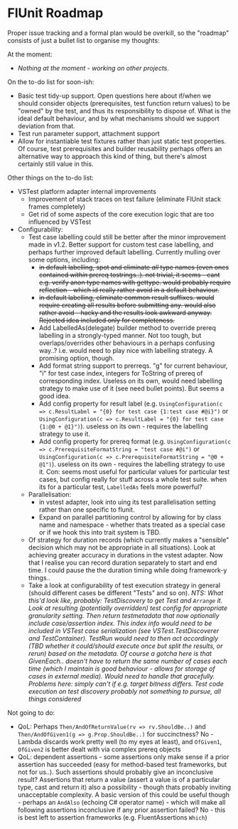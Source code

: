 ﻿# FlUnit Roadmap

Proper issue tracking and a formal plan would be overkill, so the "roadmap" consists of just a bullet list to organise my thoughts:

At the moment:

- *Nothing at the moment - working on other projects*.

On the to-do list for soon-ish:

- Basic test tidy-up support. Open questions here about if/when we should consider objects (prerequisites,
  test function return values) to be "owned" by the test, and thus its responsibility to dispose of. What
  is the ideal default behaviour, and by what mechanisms should we support deviation from that.
- Test run parameter support, attachment support
- Allow for instantiable test fixtures rather than just static test properties.
  Of course, test prerequisites and builder reusability perhaps offers an alternative way to approach this kind of thing, but there's
  almost certainly still value in this.

Other things on the to-do list:

- VSTest platform adapter internal improvements
  - Improvement of stack traces on test failure (eliminate FlUnit stack frames completely)
  - Get rid of some aspects of the core execution logic that are too influenced by VSTest
- Configurability:
  - Test case labelling could still be better after the minor improvement made in v1.2. Better support for custom test case labelling, and perhaps further improved default labelling. Currently mulling over some options, including:
	- ~~in default labelling, spot and eliminate *all* type names (even ones contained *within* prereq tostrings..).
	  not trivial, it seems - cant e.g. verify anon type names with gettype.
	  would probably require reflection - which id really rather avoid in a default behaviour.~~
	- ~~in default labelling, eliminate common result suffixes.
	  would require creating all results before submitting any.
	  would also rather avoid - hacky and the results look awkward anyway.
	  Rejected idea included only for completeness.~~
	- Add LabelledAs(delegate) builder method to override prereq labelling in a strongly-typed manner.
	  Not too tough, but overlaps/overrides other behaviours in a perhaps confusing way..?
	  i.e. would need to play nice with labelling strategy.
	  A promising option, though.
    - Add format string support to prerreqs.
	  "g" for current behaviour, "i" for test case index, integers for ToString of prereq of corresponding index.
	  Useless on its own, would need labelling strategy to make use of it (see need bullet points).
	  But seems a good idea.
    - Add config property for result label (e.g. `UsingConfiguration(c => c.ResultLabel = "{0} for test case {1:test case #@i}")` or `UsingConfiguration(c => c.ResultLabel = "{0} for test case {1:@0 + @1}")`).
	  useless on its own - requires the labelling strategy to use it.
    - Add config property for prereq format (e.g. `UsingConfiguration(c => c.PrerequisiteFormatString = "test case #@i")` or `UsingConfiguration(c => c.PrerequisiteFormatString = "@0 + @1")`).
      useless on its own - requires the labelling strategy to use it.
      Con: seems most useful for particular values for particular test cases, but config really for stuff across a whole test suite.
      when its for a particular test, `LabelledAs` feels more powerful?
  - Parallelisation:
    - in vstest adapter, look into uing its test parallelisation setting rather than one specific to flunit.
    - Expand on parallel partitioning control by allowing for by class name and namespace - whether thats treated as a special case or if we hook this into trait system is TBD.
  - Of strategy for duration records (which currently makes a "sensible" decision which may not be appropriate in all situations). Look at achieving greater accuracy in durations in the vstest adapter. Now that I realise you can record duration separately to start and end time. I could pause the the duration timing while doing framework-y things..
  - Take a look at configurability of test execution strategy in general (should different cases be different "Tests" and so on).
*NTS: What this'd look like, probably: TestDiscovery to get Test and `Arrange` it.
Look at resulting (potentially overridden) test config for appropriate granularity setting.
Then return testmetadata that now optionally include case/assertion index.
This index info would need to be included in VSTest case serialization (see VSTest.TestDiscoverer and TestContainer).
TestRun would need to then act accordingly (TBD whether it could/should execute once but split the results, or rerun) based on the metadata.
Of course a gotcha here is that GivenEach.. doesn't have to return the same number of cases each time (which I maintain is good behaviour - allows for storage of cases in external media). Would need to handle that gracefully.
Problems here: simply can't if e.g. target bitness differs. Test code execution on test discovery probably not something to pursue, all things considered*

Not going to do:
- QoL: Perhaps `Then/AndOfReturnValue(rv => rv.ShouldBe..)` and `Then/AndOfGiven1(g => g.Prop.ShouldBe..)` for succinctness? No - Lambda discards work pretty well (to my eyes at least), and `OfGiven1`, `OfGiven2` is better dealt with via complex prereq objects
- QoL: dependent assertions - some assertions only make sense if a prior assertion has succeeded (easy for method-based test frameworks, but not for us..). Such assertions should probably give an inconclusive result? Assertions that return a value (assert a value is of a particular type, cast and return it) also a possibility - though thats probably inviting unacceptable complexity. A basic version of this could be useful though - perhaps an `AndAlso` (echoing C# operator name) - which will make all following assertions inconclusive if any prior assertion failed? No - this is best left to assertion frameworks (e.g. FluentAssertions `Which`)
